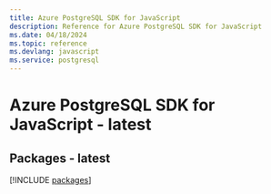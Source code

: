```yaml
---
title: Azure PostgreSQL SDK for JavaScript
description: Reference for Azure PostgreSQL SDK for JavaScript
ms.date: 04/18/2024
ms.topic: reference
ms.devlang: javascript
ms.service: postgresql
---
```

# Azure PostgreSQL SDK for JavaScript - latest
## Packages - latest
[!INCLUDE [packages](postgresql-index.md)]